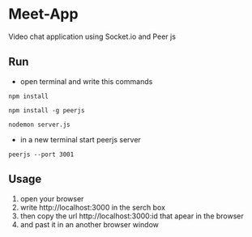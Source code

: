 # Meet-App
Video chat application using Socket.io and Peer js 
## Run
- open terminal and write this commands 
```
npm install

npm install -g peerjs

nodemon server.js
```
- in a new terminal start peerjs server 
```
peerjs --port 3001
```
## Usage
1. open your browser 
2. write http://localhost:3000 in the  serch box  
3. then copy the url http://localhost:3000:id that apear in the browser 
4. and past it in an another browser window 
